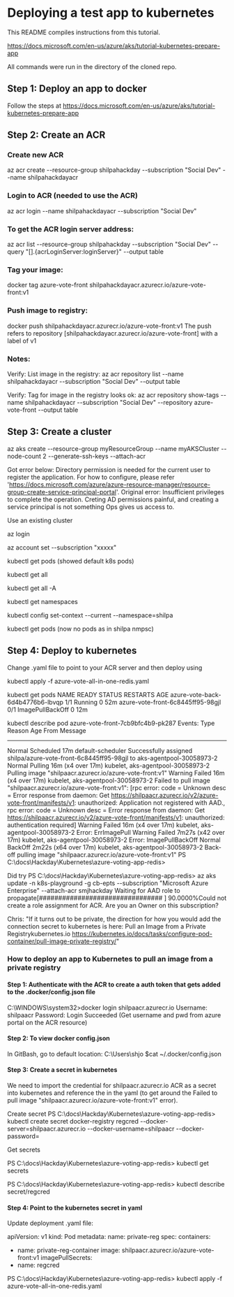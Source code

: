 # Deploying a test app to kubernetes
This README compiles instructions from this tutorial.

https://docs.microsoft.com/en-us/azure/aks/tutorial-kubernetes-prepare-app

All commands were run in the directory of the cloned repo.
## Step 1: Deploy an app to docker
Follow the steps at https://docs.microsoft.com/en-us/azure/aks/tutorial-kubernetes-prepare-app

## Step 2: Create an ACR
### Create new ACR
az acr create --resource-group shilpahackday --subscription "Social Dev" --name shilpahackdayacr

### Login to ACR (needed to use the ACR)
az acr login --name shilpahackdayacr --subscription "Social Dev"

### To get the ACR login server address:
az acr list --resource-group shilpahackday --subscription "Social Dev" --query "[].{acrLoginServer:loginServer}" --output table

### Tag your image:
docker tag azure-vote-front shilpahackdayacr.azurecr.io/azure-vote-front:v1

### Push image to registry:
docker push shilpahackdayacr.azurecr.io/azure-vote-front:v1
The push refers to repository [shilpahackdayacr.azurecr.io/azure-vote-front] with a label of v1

### Notes:
Verify: List image in the registry:
az acr repository list --name shilpahackdayacr --subscription "Social Dev" --output table

Verify: Tag for image in the registry looks ok:
az acr repository show-tags --name shilpahackdayacr --subscription "Social Dev" --repository azure-vote-front --output table

## Step 3: Create a cluster
az aks create --resource-group myResourceGroup --name myAKSCluster --node-count 2 --generate-ssh-keys --attach-acr <myacrName>

Got error below:
Directory permission is needed for the current user to register the application. For how to configure, please refer 'https://docs.microsoft.com/azure/azure-resource-manager/resource-group-create-service-principal-portal'. Original error: Insufficient privileges to complete the operation.
Creting AD permissions painful, and creating a service principal is not something Ops gives us access to.

Use an existing cluster

az login

az account set --subscription "xxxxx"

kubectl get pods
(showed default k8s pods)

kubectl get all

kubectl get all -A

kubectl get namespaces

kubectl config set-context --current --namespace=shilpa

kubectl get pods
(now no pods as in shilpa nmpsc)

## Step 4: Deploy to kubernetes
Change .yaml file to point to your ACR server and then deploy using

kubectl apply -f azure-vote-all-in-one-redis.yaml


kubectl get pods
NAME                                READY   STATUS             RESTARTS   AGE
azure-vote-back-6d4b4776b6-lbvqp    1/1     Running            0          52m
azure-vote-front-6c8445ff95-98gjl   0/1     ImagePullBackOff   0          12m


kubectl describe pod azure-vote-front-7cb9bfc4b9-pk287
Events:
  Type     Reason     Age                   From                               Message
  ----     ------     ----                  ----                               -------
  Normal   Scheduled  17m                   default-scheduler                  Successfully assigned shilpa/azure-vote-front-6c8445ff95-98gjl to aks-agentpool-30058973-2
  Normal   Pulling    16m (x4 over 17m)     kubelet, aks-agentpool-30058973-2  Pulling image "shilpaacr.azurecr.io/azure-vote-front:v1"
  Warning  Failed     16m (x4 over 17m)     kubelet, aks-agentpool-30058973-2  Failed to pull image "shilpaacr.azurecr.io/azure-vote-front:v1": [rpc error: code = Unknown desc = Error response from daemon: Get https://shilpaacr.azurecr.io/v2/azure-vote-front/manifests/v1: unauthorized: Application not registered with AAD., rpc error: code = Unknown desc = Error response from daemon: Get https://shilpaacr.azurecr.io/v2/azure-vote-front/manifests/v1: unauthorized: authentication required]
  Warning  Failed     16m (x4 over 17m)     kubelet, aks-agentpool-30058973-2  Error: ErrImagePull
  Warning  Failed     7m27s (x42 over 17m)  kubelet, aks-agentpool-30058973-2  Error: ImagePullBackOff
  Normal   BackOff    2m22s (x64 over 17m)  kubelet, aks-agentpool-30058973-2  Back-off pulling image "shilpaacr.azurecr.io/azure-vote-front:v1"
PS C:\docs\Hackday\Kubernetes\azure-voting-app-redis>

Did try
PS C:\docs\Hackday\Kubernetes\azure-voting-app-redis> az aks update -n k8s-playground -g cb-epts --subscription "Microsoft Azure Enterprise" --attach-acr smjhackday
Waiting for AAD role to propagate[################################    ]  90.0000%Could not create a role assignment for ACR. Are you an Owner on this subscription?

Chris:
"If it turns out to be private, the direction for how you would add the connection secret to kubernetes is here:
Pull an Image from a Private Registrykubernetes.io
https://kubernetes.io/docs/tasks/configure-pod-container/pull-image-private-registry/"

### How to deploy an app to Kubernetes to pull an image from a private registry

#### Step 1: Authenticate with the ACR to create a auth token that gets added to the .docker/config.json file

C:\WINDOWS\system32>docker login shilpaacr.azurecr.io
Username: shilpaacr
Password:
Login Succeeded
(Get username and pwd from azure portal on the ACR resource)

#### Step 2: To view docker config.json
In GitBash, go to default location: C:\Users\shjo
$cat ~/.docker/config.json

#### Step 3: Create a secret in kubernetes

We need to import the credential for shilpaacr.azurecr.io ACR as a secret into kubernetes and reference the in the yaml (to get around the Failed to pull image "shilpaacr.azurecr.io/azure-vote-front:v1" error).

Create secret
PS C:\docs\Hackday\Kubernetes\azure-voting-app-redis> kubectl create secret docker-registry regcred --docker-server=shilpaacr.azurecr.io --docker-username=shilpaacr --docker-password=<getyourpwdfromazureportal>

Get secrets

PS C:\docs\Hackday\Kubernetes\azure-voting-app-redis> kubectl get secrets

PS C:\docs\Hackday\Kubernetes\azure-voting-app-redis> kubectl describe secret/regcred

#### Step 4: Point to the kubernetes secret in yaml
Update deployment .yaml file:

apiVersion: v1
kind: Pod
metadata:
  name: private-reg
spec:
  containers:
  - name: private-reg-container
    image: shilpaacr.azurecr.io/azure-vote-front:v1
  imagePullSecrets:
  - name: regcred
		 
PS C:\docs\Hackday\Kubernetes\azure-voting-app-redis> kubectl apply -f azure-vote-all-in-one-redis.yaml


